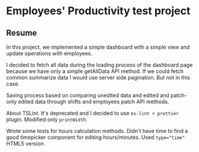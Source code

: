 # Employees' Productivity test project

## Resume
In this project, we implemented a simple dashboard with a simple view and update operations with employees.

I decided to fetch all data during the loading process of the dashboard page because we have only a simple getAllData API method. If we could fetch common summarize data I would use server side pagination. But not in this case.

Saving process based on comparing unedited data and edited and patch-only edited data through shifts and employees patch API methods.

About TSLint. It's deprecated and I decided to use `es-lint + prettier` plugin. Modified only `printWidth`.

Wrote some tests for hours calculation methods. Didn't have time to find a good timepicker component for editing hours/minutes. Used `type="time"` HTML5 version.
